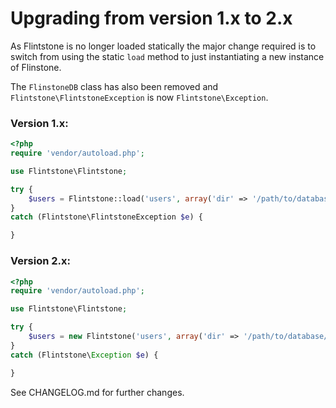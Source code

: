 Upgrading from version 1.x to 2.x
=================================

As Flintstone is no longer loaded statically the major change required is to switch from using the static `load` method to just instantiating a new instance of Flinstone.

The `FlinstoneDB` class has also been removed and `Flintstone\FlintstoneException` is now `Flintstone\Exception`.

### Version 1.x:

```php
<?php
require 'vendor/autoload.php';

use Flintstone\Flintstone;

try {
    $users = Flintstone::load('users', array('dir' => '/path/to/database/dir/'));
}
catch (Flintstone\FlintstoneException $e) {

}
```

### Version 2.x:

```php
<?php
require 'vendor/autoload.php';

use Flintstone\Flintstone;

try {
    $users = new Flintstone('users', array('dir' => '/path/to/database/dir/'));
}
catch (Flintstone\Exception $e) {

}
```

See CHANGELOG.md for further changes.
